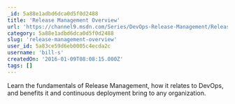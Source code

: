 ```yaml
---
_id: 5a88e1adbd6dca0d5f0d2488
title: 'Release Management Overview'
url: 'https://channel9.msdn.com/Series/DevOps-Release-Management/Release-Management-Overview'
category: 5a88e1adbd6dca0d5f0d2488
slug: 'release-management-overview'
user_id: 5a83ce59d6eb0005c4ecda2c
username: 'bill-s'
createdOn: '2016-01-09T08:08:15.000Z'
tags: []
---
```


Learn the fundamentals of Release Management, how it relates to DevOps, and benefits it and continuous deployment bring to any organization.
